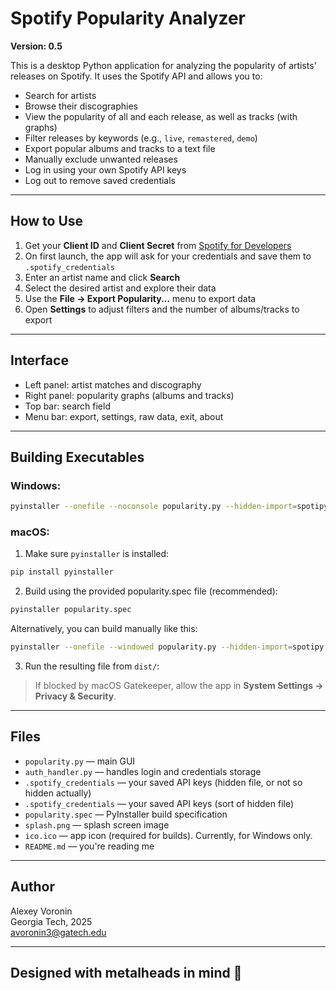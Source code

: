 # Spotify Popularity Analyzer

**Version: 0.5**

This is a desktop Python application for analyzing the popularity of artists' releases on Spotify. It uses the Spotify API and allows you to:

- Search for artists  
- Browse their discographies
- View the popularity of all and each release, as well as tracks (with graphs)  
- Filter releases by keywords (e.g., `live`, `remastered`, `demo`)  
- Export popular albums and tracks to a text file  
- Manually exclude unwanted releases  
- Log in using your own Spotify API keys  
- Log out to remove saved credentials

---

## How to Use

1. Get your **Client ID** and **Client Secret** from [Spotify for Developers](https://developer.spotify.com/dashboard/applications)  
2. On first launch, the app will ask for your credentials and save them to `.spotify_credentials`  
3. Enter an artist name and click **Search**  
4. Select the desired artist and explore their data  
5. Use the **File → Export Popularity...** menu to export data  
6. Open **Settings** to adjust filters and the number of albums/tracks to export

---

## Interface

- Left panel: artist matches and discography  
- Right panel: popularity graphs (albums and tracks)  
- Top bar: search field  
- Menu bar: export, settings, raw data, exit, about

---

## Building Executables

### Windows:

```bash
pyinstaller --onefile --noconsole popularity.py --hidden-import=spotipy
```


### macOS:

1. Make sure `pyinstaller` is installed:

```bash
pip install pyinstaller
```

2. Build using the provided popularity.spec file (recommended):

```bash
pyinstaller popularity.spec
```
Alternatively, you can build manually like this:

```bash
pyinstaller --onefile --windowed popularity.py --hidden-import=spotipy
```

3. Run the resulting file from `dist/`:

> If blocked by macOS Gatekeeper, allow the app in **System Settings → Privacy & Security**.

---

## Files

- `popularity.py` — main GUI  
- `auth_handler.py` — handles login and credentials storage  
- `.spotify_credentials` — your saved API keys (hidden file, or not so hidden actually)  
- `.spotify_credentials` — your saved API keys (sort of hidden file)
- `popularity.spec` — PyInstaller build specification
- `splash.png` — splash screen image
- `ico.ico` — app icon (required for builds). Currently, for Windows only.
- `README.md` — you're reading me


---

## Author

Alexey Voronin  
Georgia Tech, 2025  
avoronin3@gatech.edu  

---

## Designed with metalheads in mind 🤘
